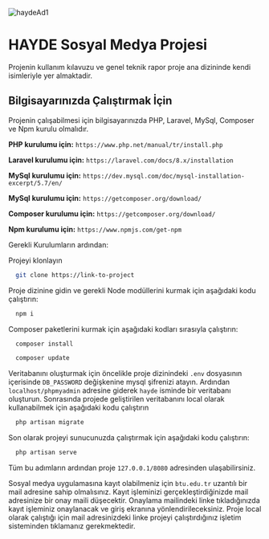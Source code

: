 ![haydeAd1](https://user-images.githubusercontent.com/43846778/123560827-66445380-d7ad-11eb-99a7-0db99f505bc3.jpg)

# HAYDE Sosyal Medya Projesi

Projenin kullanım kılavuzu ve genel teknik rapor proje ana dizininde kendi isimleriyle yer almaktadir.


## Bilgisayarınızda Çalıştırmak İçin

Projenin çalışabilmesi için bilgisayarınızda PHP, Laravel, MySql, Composer ve Npm kurulu olmalıdır.

**PHP kurulumu için:** `https://www.php.net/manual/tr/install.php`

**Laravel kurulumu için:** `https://laravel.com/docs/8.x/installation`

**MySql kurulumu için:** `https://dev.mysql.com/doc/mysql-installation-excerpt/5.7/en/`

**MySql kurulumu için:** `https://getcomposer.org/download/`

**Composer kurulumu için:** `https://getcomposer.org/download/`

**Npm kurulumu için:** `https://www.npmjs.com/get-npm`

Gerekli Kurulumların ardından:

Projeyi klonlayın

```bash
  git clone https://link-to-project
```

Proje dizinine gidin ve gerekli Node modüllerini kurmak için aşağıdaki kodu çalıştırın:

```bash
  npm i
```

Composer paketlerini kurmak için aşağıdaki kodları sırasıyla çalıştırın:

```bash
  composer install
```

```bash
  composer update
```

Veritabanını oluşturmak için öncelikle proje dizinindeki `.env` dosyasının içerisinde `DB_PASSWORD` değişkenine mysql şifrenizi atayın. Ardından `localhost/phpmyadmin` adresine giderek `hayde` isminde bir veritabanı oluşturun. Sonrasında projede geliştirilen veritabanını local olarak kullanabilmek için aşağıdaki kodu çalıştırın

```bash
  php artisan migrate
```

Son olarak projeyi sunucunuzda çalıştırmak için aşağıdaki kodu çalıştırın:

```bash
  php artisan serve
```

Tüm bu adımların ardından proje `127.0.0.1/8080` adresinden ulaşabilirsiniz.

Sosyal medya uygulamasına kayıt olabilmeniz için `btu.edu.tr` uzantılı bir mail adresine sahip olmalısınız. Kayıt işleminizi gerçekleştirdiğinizde mail adresinize bir onay maili düşecektir. Onaylama mailindeki linke tıkladığınızda kayıt işleminiz onaylanacak ve giriş ekranına yönlendirileceksiniz. Proje local olarak çalıştığı için mail adresinizdeki linke projeyi çalıştırdığınız işletim sisteminden tıklamanız gerekmektedir.

